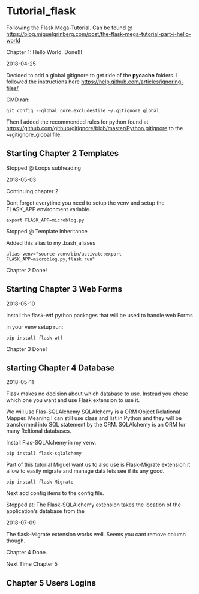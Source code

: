 # Tutorial_flask

Following the Flask Mega-Tutorial. Can be found @ https://blog.miguelgrinberg.com/post/the-flask-mega-tutorial-part-i-hello-world

Chapter 1: Hello World. Done!!!

2018-04-25

Decided to add a global gitignore to get ride of the __pycache__ folders.
I followed the instructions here
https://help.github.com/articles/ignoring-files/

CMD ran:

    git config --global core.excludesfile ~/.gitignore_global

Then I added the recommended rules for python found at https://github.com/github/gitignore/blob/master/Python.gitignore to the
~/gitignore_global file.

## Starting Chapter 2 Templates

Stopped @ Loops subheading

2018-05-03

Continuing chapter 2

Dont forget everytime you need to setup the venv and setup the FLASK_APP
environment variable.

    export FLASK_APP=microblog.py

Stopped @ Template Inheritance

Added this alias to my .bash_aliases

    alias venv="source venv/bin/activate;export FLASK_APP=microblog.py;flask run"

Chapter 2 Done!

## Starting Chapter 3 Web Forms

2018-05-10

Install the flask-wtf python packages that will be used to handle web Forms

in your venv setup run:

    pip install flask-wtf

Chapter 3 Done!

## starting Chapter 4 Database

2018-05-11

Flask makes no decision about which database to use. Instead you chose which
one you want and use Flask extension to use it.

We will use Flas-SQLAlchemy SQLAlchemy is a ORM Object Relational Mapper. Meaning
I can still use class and list in Python and they will be transformed into SQL
statement by the ORM. SQLAlchemy is an ORM for many Reltional databases.

Install Flas-SQLAlchemy in my venv.

    pip install flask-sqlalchemy

Part of this tutorial Miguel want us to also use is Flask-Migrate extension it
allow to easily migrate and manage data lets see if its any good.

    pip install flask-Migrate

Next add config items to the config file.

Stopped at: The Flask-SQLAlchemy extension takes the location of the application's
database from the

2018-07-09

The flask-Migrate extension works well. Seems you cant remove column though.

Chapter 4 Done.

Next Time Chapter 5

## Chapter 5 Users Logins
 
